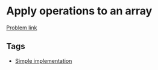 # Apply operations to an array

[Problem link](https://leetcode.com/problems/apply-operations-to-an-array/)

## Tags

* [Simple implementation](/README.md#Simple_implementation)
